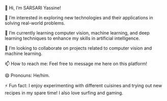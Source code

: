 👋 Hi, I’m SARSARI Yassine!

👀 I’m interested in exploring new technologies and their applications in solving real-world problems.

🌱 I’m currently learning computer vision, machine learning, and deep learning techniques to enhance my skills in artificial intelligence.

💞️ I’m looking to collaborate on projects related to computer vision and machine learning.

📫 How to reach me: Feel free to message me here on this platform!

😄 Pronouns: He/him.

⚡ Fun fact: I enjoy experimenting with different cuisines and trying out new recipes in my spare time! I also love surfing and gaming.


<!---
SARSARI13/SARSARI13 is a ✨ special ✨ repository because its `README.md` (this file) appears on your GitHub profile.
You can click the Preview link to take a look at your changes.
--->
